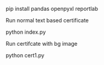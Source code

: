 pip install pandas openpyxl reportlab

Run normal text based certificate

python index.py

Run certifcate with bg image

python cert1.py
